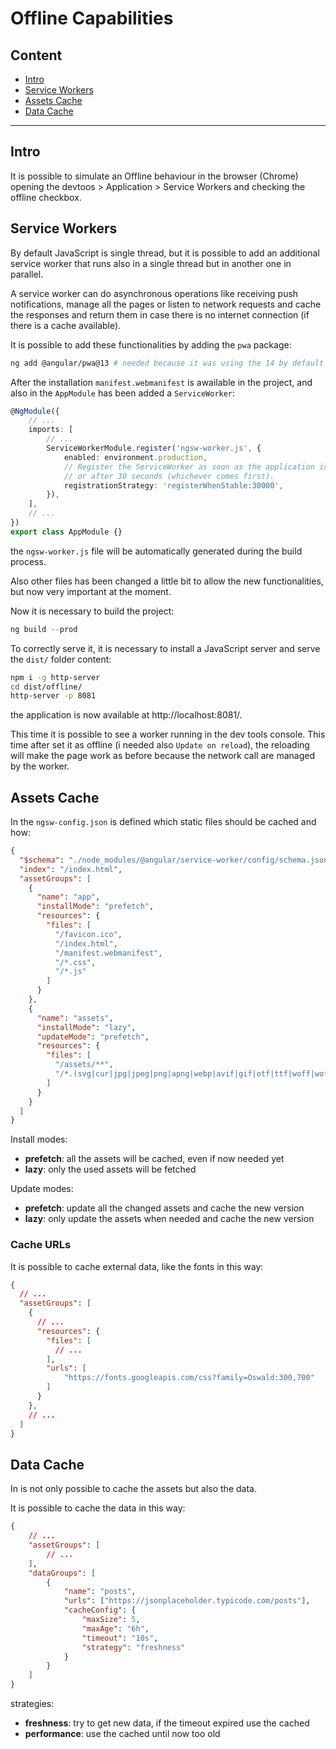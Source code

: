 # Offline Capabilities

## Content

- [Intro](#intro)
- [Service Workers](#service-workers)
- [Assets Cache](#assets-cache)
- [Data Cache](#data-cache)

---

## Intro

It is possible to simulate an Offline behaviour in the browser (Chrome)
opening the devtoos > Application > Service Workers and checking the 
offline checkbox.


## Service Workers

By default JavaScript is single thread, but it is possible to add an additional
service worker that runs also in a single thread but in another one in parallel.

A service worker can do asynchronous operations like receiving push notifications,
manage all the pages or listen to network requests and cache the responses
and return them in case there is no internet connection (if there is a cache available).

It is possible to add these functionalities by adding the `pwa` package:
```bash
ng add @angular/pwa@13 # needed because it was using the 14 by default
```

After the installation `manifest.webmanifest` is awailable in the project,
and also in the `AppModule` has been added a `ServiceWorker`:
```typescript
@NgModule({
    // ...
    imports: [
        // ...
        ServiceWorkerModule.register('ngsw-worker.js', {
            enabled: environment.production,
            // Register the ServiceWorker as soon as the application is stable
            // or after 30 seconds (whichever comes first).
            registrationStrategy: 'registerWhenStable:30000',
        }),
    ],
    // ...
})
export class AppModule {}
```
the `ngsw-worker.js` file will be automatically generated during the build process.

Also other files has been changed a little bit to allow the new functionalities,
but now very important at the moment.

Now it is necessary to build the project:
```typescript
ng build --prod
```

To correctly serve it, it is necessary to install a JavaScript server 
and serve the `dist/` folder content:
```bash
npm i -g http-server
cd dist/offline/
http-server -p 8081
```
the application is now available at http://localhost:8081/.

This time it is possible to see a worker running in the dev tools console.
This time after set it as offline (i needed also `Update on reload`),
the reloading will make the page work as before because the network call are
managed by the worker.

## Assets Cache

In the `ngsw-config.json` is defined which static files should be cached and how:
```json
{
  "$schema": "./node_modules/@angular/service-worker/config/schema.json",
  "index": "/index.html",
  "assetGroups": [
    {
      "name": "app",
      "installMode": "prefetch",
      "resources": {
        "files": [
          "/favicon.ico",
          "/index.html",
          "/manifest.webmanifest",
          "/*.css",
          "/*.js"
        ]
      }
    },
    {
      "name": "assets",
      "installMode": "lazy",
      "updateMode": "prefetch",
      "resources": {
        "files": [
          "/assets/**",
          "/*.(svg|cur|jpg|jpeg|png|apng|webp|avif|gif|otf|ttf|woff|woff2)"
        ]
      }
    }
  ]
}
```
Install modes:
- **prefetch**: all the assets will be cached, even if now needed yet
- **lazy**: only the used assets will be fetched

Update modes:
- **prefetch**: update all the changed assets and cache the new version
- **lazy**: only update the assets when needed and cache the new version

### Cache URLs

It is possible to cache external data, like the fonts in this way:
```json
{
  // ...
  "assetGroups": [
    {
      // ...
      "resources": {
        "files": [
          // ...
        ],
        "urls": [
            "https://fonts.googleapis.com/css?family=Oswald:300,700"
        ]
      }
    },
    // ...
  ]
}
```

## Data Cache

In is not only possible to cache the assets but also the data.

It is possible to cache the data in this way:
```json
{
    // ...
    "assetGroups": [
        // ...
    ],
    "dataGroups": [
        {
            "name": "posts",
            "urls": ["https://jsonplaceholder.typicode.com/posts"],
            "cacheConfig": {
                "maxSize": 5,
                "maxAge": "6h",
                "timeout": "10s",
                "strategy": "freshness"
            }
        }
    ]
}
```
strategies: 
- **freshness**: try to get new data, if the timeout expired use the cached
- **performance**: use the cached until now too old

